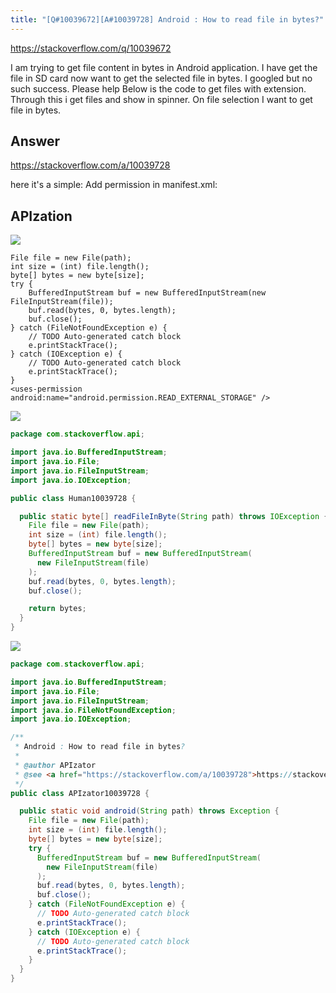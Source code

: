 ```yaml
---
title: "[Q#10039672][A#10039728] Android : How to read file in bytes?"
---
```


https://stackoverflow.com/q/10039672

I am trying to get file content in bytes in Android application. I have get the file in SD card now want to get the selected file in bytes. I googled but no such success. Please help
Below is the code to get files with extension. Through this i get files and show in spinner. On file selection I want to get file in bytes.

## Answer

https://stackoverflow.com/a/10039728

here it&#x27;s a simple:
Add permission in manifest.xml:

## APIzation

<div class="code-3columns-row">

<div class="code-3columns-column">

<div><img src="/stackoverflow.png" /></div>

```plain
File file = new File(path);
int size = (int) file.length();
byte[] bytes = new byte[size];
try {
    BufferedInputStream buf = new BufferedInputStream(new FileInputStream(file));
    buf.read(bytes, 0, bytes.length);
    buf.close();
} catch (FileNotFoundException e) {
    // TODO Auto-generated catch block
    e.printStackTrace();
} catch (IOException e) {
    // TODO Auto-generated catch block
    e.printStackTrace();
}
<uses-permission android:name="android.permission.READ_EXTERNAL_STORAGE" />
```

</div>

<div class="code-3columns-column">

<div><img src="/human.png" /></div>

```java
package com.stackoverflow.api;

import java.io.BufferedInputStream;
import java.io.File;
import java.io.FileInputStream;
import java.io.IOException;

public class Human10039728 {

  public static byte[] readFileInByte(String path) throws IOException {
    File file = new File(path);
    int size = (int) file.length();
    byte[] bytes = new byte[size];
    BufferedInputStream buf = new BufferedInputStream(
      new FileInputStream(file)
    );
    buf.read(bytes, 0, bytes.length);
    buf.close();

    return bytes;
  }
}

```

</div>

<div class="code-3columns-column">

<div><img src="/apizator.png" /></div>

```java
package com.stackoverflow.api;

import java.io.BufferedInputStream;
import java.io.File;
import java.io.FileInputStream;
import java.io.FileNotFoundException;
import java.io.IOException;

/**
 * Android : How to read file in bytes?
 *
 * @author APIzator
 * @see <a href="https://stackoverflow.com/a/10039728">https://stackoverflow.com/a/10039728</a>
 */
public class APIzator10039728 {

  public static void android(String path) throws Exception {
    File file = new File(path);
    int size = (int) file.length();
    byte[] bytes = new byte[size];
    try {
      BufferedInputStream buf = new BufferedInputStream(
        new FileInputStream(file)
      );
      buf.read(bytes, 0, bytes.length);
      buf.close();
    } catch (FileNotFoundException e) {
      // TODO Auto-generated catch block
      e.printStackTrace();
    } catch (IOException e) {
      // TODO Auto-generated catch block
      e.printStackTrace();
    }
  }
}

```

</div>

</div>